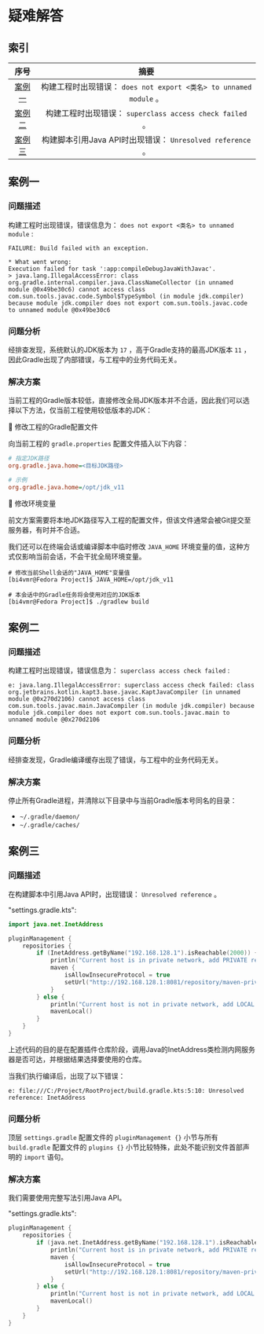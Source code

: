 # 疑难解答
## 索引

<div align="center">

|       序号        |                                摘要                                |
| :---------------: | :----------------------------------------------------------------: |
| [案例一](#案例一) | 构建工程时出现错误： `does not export <类名> to unnamed module` 。 |
| [案例二](#案例二) |      构建工程时出现错误： `superclass access check failed` 。      |
| [案例三](#案例三) |     构建脚本引用Java API时出现错误： `Unresolved reference` 。     |

</div>

## 案例一
### 问题描述
构建工程时出现错误，错误信息为： `does not export <类名> to unnamed module` :

```text
FAILURE: Build failed with an exception.

* What went wrong:
Execution failed for task ':app:compileDebugJavaWithJavac'.
> java.lang.IllegalAccessError: class org.gradle.internal.compiler.java.ClassNameCollector (in unnamed module @0x49be30c6) cannot access class com.sun.tools.javac.code.Symbol$TypeSymbol (in module jdk.compiler) because module jdk.compiler does not export com.sun.tools.javac.code to unnamed module @0x49be30c6
```

### 问题分析
经排查发现，系统默认的JDK版本为 `17` ，高于Gradle支持的最高JDK版本 `11` ，因此Gradle出现了内部错误，与工程中的业务代码无关。

### 解决方案
当前工程的Gradle版本较低，直接修改全局JDK版本并不合适，因此我们可以选择以下方法，仅当前工程使用较低版本的JDK：

🔷 修改工程的Gradle配置文件

向当前工程的 `gradle.properties` 配置文件插入以下内容：

```ini
# 指定JDK路径
org.gradle.java.home=<目标JDK路径>

# 示例
org.gradle.java.home=/opt/jdk_v11
```

🔷 修改环境变量

前文方案需要将本地JDK路径写入工程的配置文件，但该文件通常会被Git提交至服务器，有时并不合适。

我们还可以在终端会话或编译脚本中临时修改 `JAVA_HOME` 环境变量的值，这种方式仅影响当前会话，不会干扰全局环境变量。

```text
# 修改当前Shell会话的"JAVA_HOME"变量值
[bi4vmr@Fedora Project]$ JAVA_HOME=/opt/jdk_v11

# 本会话中的Gradle任务将会使用对应的JDK版本
[bi4vmr@Fedora Project]$ ./gradlew build
```

## 案例二
### 问题描述
构建工程时出现错误，错误信息为： `superclass access check failed` :

```text
e: java.lang.IllegalAccessError: superclass access check failed: class org.jetbrains.kotlin.kapt3.base.javac.KaptJavaCompiler (in unnamed module @0x270d2106) cannot access class com.sun.tools.javac.main.JavaCompiler (in module jdk.compiler) because module jdk.compiler does not export com.sun.tools.javac.main to unnamed module @0x270d2106
```

### 问题分析
经排查发现，Gradle编译缓存出现了错误，与工程中的业务代码无关。

### 解决方案
停止所有Gradle进程，并清除以下目录中与当前Gradle版本号同名的目录：

- `~/.gradle/daemon/`
- `~/.gradle/caches/`

## 案例三
### 问题描述
在构建脚本中引用Java API时，出现错误： `Unresolved reference` 。

"settings.gradle.kts":

```kotlin
import java.net.InetAddress

pluginManagement {
    repositories {
        if (InetAddress.getByName("192.168.128.1").isReachable(2000)) {
            println("Current host is in private network, add PRIVATE repositorys.")
            maven {
                isAllowInsecureProtocol = true
                setUrl("http://192.168.128.1:8081/repository/maven-private/")
            }
        } else {
            println("Current host is not in private network, add LOCAL repositorys.")
            mavenLocal()
        }
    }
}
```

上述代码的目的是在配置插件仓库阶段，调用Java的InetAddress类检测内网服务器是否可达，并根据结果选择要使用的仓库。

当我们执行编译后，出现了以下错误：

```text
e: file:///C:/Project/RootProject/build.gradle.kts:5:10: Unresolved reference: InetAddress
```

### 问题分析
顶层 `settings.gradle` 配置文件的 `pluginManagement {}` 小节与所有 `build.gradle` 配置文件的 `plugins {}` 小节比较特殊，此处不能识别文件首部声明的 `import` 语句。

### 解决方案
我们需要使用完整写法引用Java API。

"settings.gradle.kts":

```kotlin
pluginManagement {
    repositories {
        if (java.net.InetAddress.getByName("192.168.128.1").isReachable(2000)) {
            println("Current host is in private network, add PRIVATE repositorys.")
            maven {
                isAllowInsecureProtocol = true
                setUrl("http://192.168.128.1:8081/repository/maven-private/")
            }
        } else {
            println("Current host is not in private network, add LOCAL repositorys.")
            mavenLocal()
        }
    }
}
```
